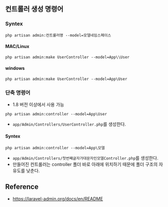## 컨트롤러 생성 명령어
### Syntex
```
php artisan admin:컨트롤러명 --model=모델네임스페이스
```
#### MAC/Linux
```
php artisan admin:make UserController --model=App\\User
```
#### windows
```
php artisan admin:make UserController --model=App\User
```

### 단축 명령어
- 1.8 버전 이상에서 사용 가능
```
php artisan admin:controller --model=App\User
```
- `app/Admin/Controllers/UserController.php`를 생성한다.

#### Syntex
```
php artisan admin:controller --model=App\모델
```
- `app/Admin/Controllers/첫번째글자가대문자인모델Controller.php`를 생성한다.
- 만들어진 컨트롤러는 controller 폴더 바로 아래에 위치하기 때문에 폴더 구조의 자유도를 낮춘다.


## Reference
- https://laravel-admin.org/docs/en/README
